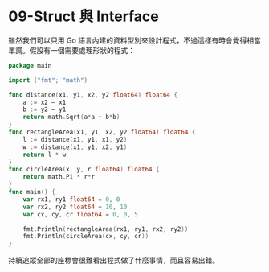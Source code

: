 # 09-Struct 與 Interface

雖然我們可以只用 Go 語言內建的資料型別來設計程式，不過這樣有時會覺得相當單調。假設有一個需要處理形狀的程式：

```go
package main

import ("fmt"; "math")

func distance(x1, y1, x2, y2 float64) float64 {
    a := x2 – x1
    b := y2 – y1
    return math.Sqrt(a*a + b*b)
}
func rectangleArea(x1, y1, x2, y2 float64) float64 {
    l := distance(x1, y1, x1, y2)
    w := distance(x1, y1, x2, y1)
    return l * w
}
func circleArea(x, y, r float64) float64 {
    return math.Pi * r*r
}
func main() {
    var rx1, ry1 float64 = 0, 0
    var rx2, ry2 float64 = 10, 10
    var cx, cy, cr float64 = 0, 0, 5

    fmt.Println(rectangleArea(rx1, ry1, rx2, ry2))
    fmt.Println(circleArea(cx, cy, cr))
}
```

持續追蹤全部的座標會很難看出程式做了什麼事情，而且容易出錯。
